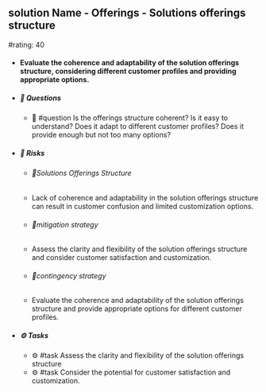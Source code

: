 ## solution Name - Offerings - Solutions offerings structure
#rating: 40
- #### Evaluate the coherence and adaptability of the solution offerings structure, considering different customer profiles and providing appropriate options.
- ##### 💭 Questions
  - 💭 #question Is the offerings structure coherent? Is it easy to understand? Does it adapt to different customer profiles? Does it provide enough but not too many options?
- ##### 🚨 Risks

  - ###### 🚨Solutions Offerings Structure
  - Lack of coherence and adaptability in the solution offerings structure can result in customer confusion and limited customization options.
  - ###### 🚨mitigation strategy
  - Assess the clarity and flexibility of the solution offerings structure and consider customer satisfaction and customization.
  - ###### 🚨contingency strategy
  - Evaluate the coherence and adaptability of the solution offerings structure and provide appropriate options for different customer profiles.
- ##### ⚙️ Tasks
  - ⚙️ #task Assess the clarity and flexibility of the solution offerings structure
  - ⚙️ #task  Consider the potential for customer satisfaction and customization.



